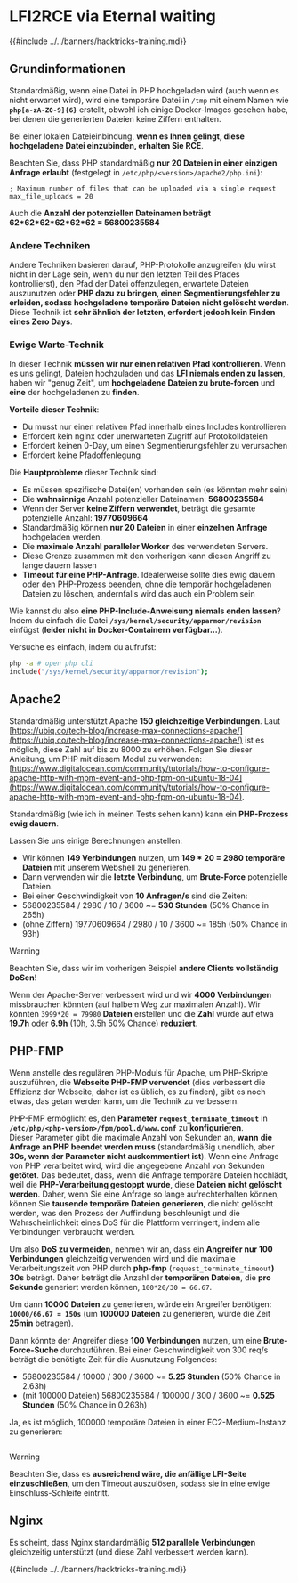 # LFI2RCE via Eternal waiting

{{#include ../../banners/hacktricks-training.md}}

## Grundinformationen

Standardmäßig, wenn eine Datei in PHP hochgeladen wird (auch wenn es nicht erwartet wird), wird eine temporäre Datei in `/tmp` mit einem Namen wie **`php[a-zA-Z0-9]{6}`** erstellt, obwohl ich einige Docker-Images gesehen habe, bei denen die generierten Dateien keine Ziffern enthalten.

Bei einer lokalen Dateieinbindung, **wenn es Ihnen gelingt, diese hochgeladene Datei einzubinden, erhalten Sie RCE**.

Beachten Sie, dass PHP standardmäßig **nur 20 Dateien in einer einzigen Anfrage erlaubt** (festgelegt in `/etc/php/<version>/apache2/php.ini`):
```
; Maximum number of files that can be uploaded via a single request
max_file_uploads = 20
```
Auch die **Anzahl der potenziellen Dateinamen beträgt 62\*62\*62\*62\*62\*62 = 56800235584**

### Andere Techniken

Andere Techniken basieren darauf, PHP-Protokolle anzugreifen (du wirst nicht in der Lage sein, wenn du nur den letzten Teil des Pfades kontrollierst), den Pfad der Datei offenzulegen, erwartete Dateien auszunutzen oder **PHP dazu zu bringen, einen Segmentierungsfehler zu erleiden, sodass hochgeladene temporäre Dateien nicht gelöscht werden**.\
Diese Technik ist **sehr ähnlich der letzten, erfordert jedoch kein Finden eines Zero Days**.

### Ewige Warte-Technik

In dieser Technik **müssen wir nur einen relativen Pfad kontrollieren**. Wenn es uns gelingt, Dateien hochzuladen und das **LFI niemals enden zu lassen**, haben wir "genug Zeit", um **hochgeladene Dateien zu brute-forcen** und **eine** der hochgeladenen zu **finden**.

**Vorteile dieser Technik**:

- Du musst nur einen relativen Pfad innerhalb eines Includes kontrollieren
- Erfordert kein nginx oder unerwarteten Zugriff auf Protokolldateien
- Erfordert keinen 0-Day, um einen Segmentierungsfehler zu verursachen
- Erfordert keine Pfadoffenlegung

Die **Hauptprobleme** dieser Technik sind:

- Es müssen spezifische Datei(en) vorhanden sein (es könnten mehr sein)
- Die **wahnsinnige** Anzahl potenzieller Dateinamen: **56800235584**
- Wenn der Server **keine Ziffern verwendet**, beträgt die gesamte potenzielle Anzahl: **19770609664**
- Standardmäßig können **nur 20 Dateien** in einer **einzelnen Anfrage** hochgeladen werden.
- Die **maximale Anzahl paralleler Worker** des verwendeten Servers.
- Diese Grenze zusammen mit den vorherigen kann diesen Angriff zu lange dauern lassen
- **Timeout für eine PHP-Anfrage**. Idealerweise sollte dies ewig dauern oder den PHP-Prozess beenden, ohne die temporär hochgeladenen Dateien zu löschen, andernfalls wird das auch ein Problem sein

Wie kannst du also **eine PHP-Include-Anweisung niemals enden lassen**? Indem du einfach die Datei **`/sys/kernel/security/apparmor/revision`** einfügst (**leider nicht in Docker-Containern verfügbar...**).

Versuche es einfach, indem du aufrufst:
```bash
php -a # open php cli
include("/sys/kernel/security/apparmor/revision");
```
## Apache2

Standardmäßig unterstützt Apache **150 gleichzeitige Verbindungen**. Laut [https://ubiq.co/tech-blog/increase-max-connections-apache/](https://ubiq.co/tech-blog/increase-max-connections-apache/) ist es möglich, diese Zahl auf bis zu 8000 zu erhöhen. Folgen Sie dieser Anleitung, um PHP mit diesem Modul zu verwenden: [https://www.digitalocean.com/community/tutorials/how-to-configure-apache-http-with-mpm-event-and-php-fpm-on-ubuntu-18-04](https://www.digitalocean.com/community/tutorials/how-to-configure-apache-http-with-mpm-event-and-php-fpm-on-ubuntu-18-04).

Standardmäßig (wie ich in meinen Tests sehen kann) kann ein **PHP-Prozess ewig dauern**.

Lassen Sie uns einige Berechnungen anstellen:

- Wir können **149 Verbindungen** nutzen, um **149 \* 20 = 2980 temporäre Dateien** mit unserem Webshell zu generieren.
- Dann verwenden wir die **letzte Verbindung**, um **Brute-Force** potenzielle Dateien.
- Bei einer Geschwindigkeit von **10 Anfragen/s** sind die Zeiten:
- 56800235584 / 2980 / 10 / 3600 \~= **530 Stunden** (50% Chance in 265h)
- (ohne Ziffern) 19770609664 / 2980 / 10 / 3600 \~= 185h (50% Chance in 93h)

> [!WARNING]
> Beachten Sie, dass wir im vorherigen Beispiel **andere Clients vollständig DoSen**!

Wenn der Apache-Server verbessert wird und wir **4000 Verbindungen** missbrauchen könnten (auf halbem Weg zur maximalen Anzahl). Wir könnten `3999*20 = 79980` **Dateien** erstellen und die **Zahl** würde auf etwa **19.7h** oder **6.9h** (10h, 3.5h 50% Chance) **reduziert**.

## PHP-FMP

Wenn anstelle des regulären PHP-Moduls für Apache, um PHP-Skripte auszuführen, die **Webseite** **PHP-FMP verwendet** (dies verbessert die Effizienz der Webseite, daher ist es üblich, es zu finden), gibt es noch etwas, das getan werden kann, um die Technik zu verbessern.

PHP-FMP ermöglicht es, den **Parameter** **`request_terminate_timeout`** in **`/etc/php/<php-version>/fpm/pool.d/www.conf`** zu **konfigurieren**.\
Dieser Parameter gibt die maximale Anzahl von Sekunden an, **wann** **die Anfrage an PHP beendet werden muss** (standardmäßig unendlich, aber **30s, wenn der Parameter nicht auskommentiert ist**). Wenn eine Anfrage von PHP verarbeitet wird, wird die angegebene Anzahl von Sekunden **getötet**. Das bedeutet, dass, wenn die Anfrage temporäre Dateien hochlädt, weil die **PHP-Verarbeitung gestoppt wurde**, diese **Dateien nicht gelöscht werden**. Daher, wenn Sie eine Anfrage so lange aufrechterhalten können, können Sie **tausende temporäre Dateien generieren**, die nicht gelöscht werden, was den Prozess der Auffindung beschleunigt und die Wahrscheinlichkeit eines DoS für die Plattform verringert, indem alle Verbindungen verbraucht werden.

Um also **DoS zu vermeiden**, nehmen wir an, dass ein **Angreifer nur 100 Verbindungen** gleichzeitig verwenden wird und die maximale Verarbeitungszeit von PHP durch **php-fmp** (`request_terminate_timeout`**)** **30s** beträgt. Daher beträgt die Anzahl der **temporären Dateien**, die **pro Sekunde** generiert werden können, `100*20/30 = 66.67`.

Um dann **10000 Dateien** zu generieren, würde ein Angreifer benötigen: **`10000/66.67 = 150s`** (um **100000 Dateien** zu generieren, würde die Zeit **25min** betragen).

Dann könnte der Angreifer diese **100 Verbindungen** nutzen, um eine **Brute-Force-Suche** durchzuführen. Bei einer Geschwindigkeit von 300 req/s beträgt die benötigte Zeit für die Ausnutzung Folgendes:

- 56800235584 / 10000 / 300 / 3600 \~= **5.25 Stunden** (50% Chance in 2.63h)
- (mit 100000 Dateien) 56800235584 / 100000 / 300 / 3600 \~= **0.525 Stunden** (50% Chance in 0.263h)

Ja, es ist möglich, 100000 temporäre Dateien in einer EC2-Medium-Instanz zu generieren:

<figure><img src="../../images/image (240).png" alt=""><figcaption></figcaption></figure>

> [!WARNING]
> Beachten Sie, dass es **ausreichend wäre, die anfällige LFI-Seite einzuschließen**, um den Timeout auszulösen, sodass sie in eine ewige Einschluss-Schleife eintritt.

## Nginx

Es scheint, dass Nginx standardmäßig **512 parallele Verbindungen** gleichzeitig unterstützt (und diese Zahl verbessert werden kann).

{{#include ../../banners/hacktricks-training.md}}

